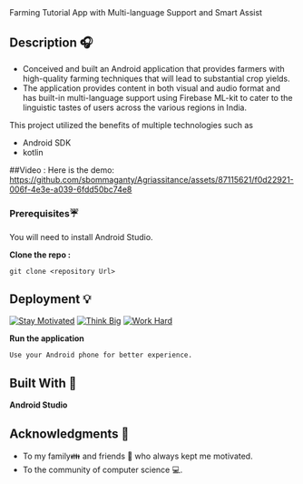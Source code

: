 ## 
 Farming Tutorial App with Multi-language Support and Smart Assist

## Description 🎧
- Conceived and built an Android application that provides farmers with high-quality farming techniques that will lead to substantial crop yields.
- The application provides content in both visual and audio format and has built-in multi-language support using Firebase ML-kit to cater to the linguistic tastes of users across the various regions in India.

This project utilized the benefits of multiple technologies such as 
- Android SDK
- kotlin

 ##Video :
Here is the demo: https://github.com/sbommaganty/Agriassitance/assets/87115621/f0d22921-006f-4e3e-a039-6fdd50bc74e8  
 
### Prerequisites☔
You will need to install Android Studio. 

**Clone the repo :** 
```
git clone <repository Url>
```
## Deployment 💡
[![Stay Motivated](https://img.shields.io/badge/Stay-Motivated-teal.svg?style=for-the-badge)](https://github.com/sbommaganty) [![Think Big](https://img.shields.io/badge/Think-Big-orange.svg?style=for-the-badge)](https://www.linkedin.com/in/swamynathan-bommaganty-50a722154/) [![Work Hard](https://img.shields.io/badge/Work-Hard-blue.svg?style=for-the-badge)](https://github.com/sbommaganty)

**Run the application** 
```
Use your Android phone for better experience.
```
## Built With 🎯
**Android Studio**

## Acknowledgments 💖

* To my family👪  and friends 👫 who always kept me motivated.
* To the community of computer science 💻.

